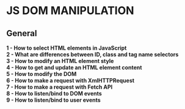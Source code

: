 # JS DOM MANIPULATION
## General

**1 - How to select HTML elements in JavaScript** <br>
**2 - What are differences between ID, class and tag name selectors** <br>
**3 - How to modify an HTML element style** <br>
**4 - How to get and update an HTML element content** <br>
**5 - How to modify the DOM** <br>
**6 - How to make a request with XmlHTTPRequest** <br>
**7 - How to make a request with Fetch API** <br>
**8 - How to listen/bind to DOM events** <br>
**9 - How to listen/bind to user events** <br>
